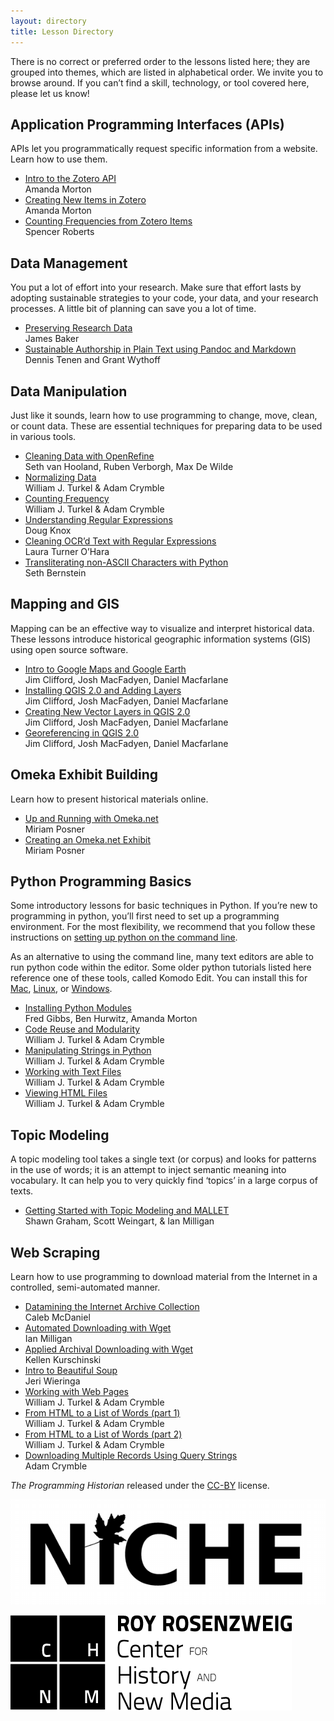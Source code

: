 ```yaml
---
layout: directory
title: Lesson Directory
---
```


There is no correct or preferred order to the lessons listed here; they
are grouped into themes, which are listed in alphabetical order. We
invite you to browse around. If you can’t find a skill, technology, or
tool covered here, please let us know!

Application Programming Interfaces (APIs)
-----------------------------------------

APIs let you programmatically request specific information from a
website. Learn how to use them.

-   [Intro to the Zotero API](../lessons/intro-to-the-zotero-api) <div class="toc-author"> Amanda Morton</div>
-   [Creating New Items in Zotero](../lessons/creating-new-items-in-zotero) <div class="toc-author">Amanda Morton</div>
-   [Counting Frequencies from Zotero Items](../zotero-api/counting-frequencies-from-zotero-items) <div class="toc-author">Spencer Roberts</div>

Data Management
---------------

You put a lot of effort into your research. Make sure that effort lasts
by adopting sustainable strategies to your code, your data, and your
research processes. A little bit of planning can save you a lot of time.

-   [Preserving Research Data](../lessons/preserving-your-research-data) <div class="toc-author">James Baker</div>
-   [Sustainable Authorship in Plain Text using Pandoc and Markdown](../lessons/sustainable-authorship-in-plain-text-using-pandoc-and-markdown) <div class="toc-author">Dennis Tenen and Grant Wythoff</div>

Data Manipulation
-----------------

Just like it sounds, learn how to use programming to change, move,
clean, or count data. These are essential techniques for preparing data
to be used in various tools.

-   [Cleaning Data with OpenRefine](../lessons/cleaning-data-with-openrefine) <div class="toc-author"> Seth van Hooland, Ruben Verborgh, Max De Wilde</div>
-   [Normalizing Data](../lessons/normalizing-data) <div class="toc-author"> William J. Turkel & Adam Crymble</div>
-   [Counting Frequency](../lessons/counting-frequencies) <div class="toc-author"> William J.  Turkel & Adam Crymble</div>
-   [Understanding Regular Expressions](../lessons/understanding-regular-expressions) <div class="toc-author">Doug Knox</div>
-   [Cleaning OCR’d Text with Regular Expressions](../lessons/cleaning-ocrd-text-with-regular-expressions) <div class="toc-author">Laura Turner O’Hara</div>
-   [Transliterating non-ASCII Characters with Python](../lessons/transliterating) <div class="toc-author"> Seth Bernstein</div>

Mapping and GIS
---------------

Mapping can be an effective way to visualize and interpret historical
data. These lessons introduce historical geographic information systems
(GIS) using open source software.

-   [Intro to Google Maps and Google Earth](../lessons/googlemaps-googleearth) <div class="toc-author"> Jim Clifford, Josh MacFadyen, Daniel Macfarlane</div>
-   [Installing QGIS 2.0 and Adding Layers](../lessons/qgis-layers) <div class="toc-author"> Jim Clifford, Josh MacFadyen, Daniel Macfarlane</div>
-   [Creating New Vector Layers in QGIS 2.0](../lessons/vector-layers-qgis) <div class="toc-author"> Jim Clifford, Josh MacFadyen, Daniel Macfarlane</div>
-   [Georeferencing in QGIS 2.0](../lessons/georeferencing-qgis) <div class="toc-author"> Jim Clifford, Josh MacFadyen, Daniel Macfarlane</div>

Omeka Exhibit Building
----------------------

Learn how to present historical materials online.

-   [Up and Running with Omeka.net](../lessons/up-and-running-with-omeka) <div class="toc-author">Miriam Posner
-   [Creating an Omeka.net Exhibit](../lessons/creating-an-omeka-exhibit) <div class="toc-author">Miriam Posner

Python Programming Basics
-------------------------

Some introductory lessons for basic techniques in Python. If you’re new
to programming in python, you’ll first need to set up a programming
environment. For the most flexibility, we recommend that you follow
these instructions on [setting up python on the command
line](http://cli.learncodethehardway.org/book/).

As an alternative to using the command line, many text editors are able to run
python code within the editor. Some older python tutorials listed here
reference one of these tools, called Komodo Edit. You can install this for
[Mac](../lessons/mac-installation), [Linux](../lessons/linux-installation), or [Windows](../lessons/windows-installation).

-   [Installing Python Modules](../lessons/installing-python-modules-pip) <div class="toc-author">Fred Gibbs, Ben Hurwitz, Amanda Morton</div>
-   [Code Reuse and Modularity](../lessons/code-reuse-and-modularity) <div class="toc-author">William J. Turkel & Adam Crymble</div>
-   [Manipulating Strings in Python](../lessons/manipulating-strings-in-python) <div class="toc-author"> William J. Turkel & Adam Crymble</div>
-   [Working with Text Files](../lessons/working-with-text-files) <div class="toc-author"> William J. Turkel & Adam Crymble</div>
-   [Viewing HTML Files](../lessons/viewing-html-files) <div class="toc-author"> William J. Turkel & Adam Crymble</div>

Topic Modeling
--------------

A topic modeling tool takes a single text (or corpus)  and looks for
patterns in the use of words; it is an attempt to inject semantic
meaning into vocabulary. It can help you to very quickly find ‘topics’
in a large corpus of texts.

-   [Getting Started with Topic Modeling and MALLET](../lessons/topic-modeling-and-mallet) <div class="toc-author"> Shawn Graham, Scott Weingart, & Ian Milligan</div>

Web Scraping
------------

Learn how to use programming to download material from the Internet in a
controlled, semi-automated manner.

-   [Datamining the Internet Archive Collection](../lessons/data-mining-the-internet-archive) <div class="toc-author"> Caleb McDaniel</div>
-   [Automated Downloading with Wget](../lessons/automated-downloading-with-wget) <div class="toc-author"> Ian Milligan</div>
-   [Applied Archival Downloading with Wget](../lessons/applied-archival-downloading-with-wget) <div class="toc-author"> Kellen Kurschinski</div>
-   [Intro to Beautiful Soup](../lessons/intro-to-beautiful-soup) <div class="toc-author"> Jeri Wieringa</div>
-   [Working with Web Pages](../lessons/working-with-web-pages) <div class="toc-author"> William J. Turkel & Adam Crymble</div>
-   [From HTML to a List of Words (part 1)](../lessons/from-html-to-list-of-words-1) <div class="toc-author"> William J. Turkel & Adam Crymble</div>
-   [From HTML to a List of Words (part 2)](../lessons/from-html-to-list-of-words-2) <div class="toc-author"> William J. Turkel & Adam Crymble</div>
-   [Downloading Multiple Records Using Query Strings](../lessons/downloading-multiple-records-using-query-strings) <div class="toc-author"> Adam Crymble</div>

*The Programming Historian* released under the
[CC-BY](http://creativecommons.org/licenses/by/2.0/)  license.

[![](../images/niche.jpg "NiCHE") <div class="toc-author">](http://niche-canada.org/) 
[![](../images/rrchnm.png) <div class="toc-author">](http://chnm.gmu.edu)


